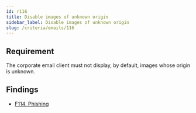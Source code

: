 ```yaml
---
id: r116
title: Disable images of unknown origin
sidebar_label: Disable images of unknown origin
slug: /criteria/emails/116
---
```


## Requirement

The corporate email client must not display, by default,
images whose origin is unknown.

## Findings

- [F114. Phishing](https://fluidattacks.com/products/rules/findings/114/)
